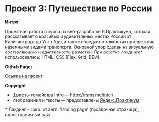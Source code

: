 # Проект 3: Путешествие по России

**Интро**

Проектная работа с курса по веб-разработке Я.Практикума, которая рассказывает о красивых и удивительных местах России от Калининграда до Улан-Удэ, а также поведает о тонкостях путешествия наземными видами транспорта. Основной упор сделан на визуальную составляющую и адаптивность разметки. При верстке лэндинга* использовались: HTML, CSS (Flex, Grid, BEM).

**Github Pages**

[Ссылка на проект](https://sumere4ny.github.io/russian-travel/)

**Copyright**

* Шрифты семейства Intro — https://rsms.me/inter/
* Изображения и тексты — предоставлены [Яндекс.Практикум](https://praktikum.yandex.ru)

\* Лэндинг - сокр. от англ. 'landing page' (посадочная страница), одностраничный сайт
